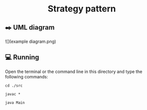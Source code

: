 <div align="center">
  <br>
  <h1>Strategy pattern</h1>
</div>



## :black_nib: UML diagram 

![](example diagram.png)

## 💻 Running

Open the terminal or the command line in this directory and type the following commands:

`cd ./src`

`javac *`

`java Main`

